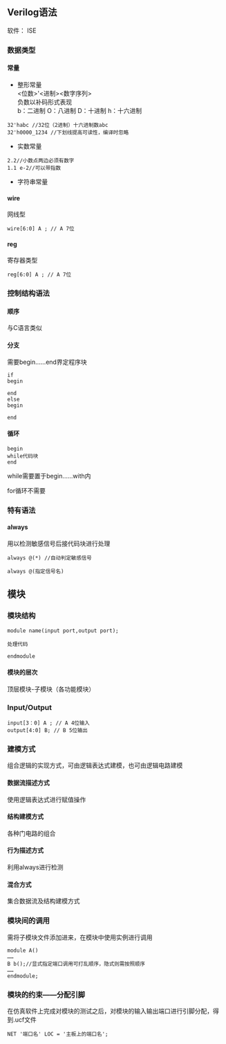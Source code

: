 ## Verilog语法

软件： ISE

### 数据类型
#### 常量
- 整形常量  
<位数>'<进制><数字序列>  
负数以补码形式表现  
b：二进制 O：八进制 D：十进制 h：十六进制
```
32'habc //32位（2进制）十六进制数abc
32'h0000_1234 //下划线提高可读性，编译时忽略
```
- 实数常量  
```
2.2//小数点两边必须有数字  
1.1 e-2//可以带指数 
```
- 字符串常量

#### wire
网线型
``` 
wire[6:0] A ; // A 7位
```
#### reg
寄存器类型
```
reg[6:0] A ; // A 7位
```
### 控制结构语法

#### 顺序
与C语言类似
#### 分支
需要begin……end界定程序块
```
if
begin

end
else
begin 

end
```

#### 循环
```
begin
while代码块
end
```
while需要置于begin……with内

for循环不需要

### 特有语法
#### always
用以检测敏感信号后接代码块进行处理
```
always @(*) //自动判定敏感信号

always @(指定信号名)
```

##  模块

### 模块结构
```
module name(input port,output port);

处理代码

endmodule
```
#### 模块的层次
顶层模块-子模块（各功能模块）
### Input/Output
```
input[3：0] A ; // A 4位输入
output[4:0] B; // B 5位输出
```

### 建模方式
组合逻辑的实现方式，可由逻辑表达式建模，也可由逻辑电路建模

#### 数据流描述方式
使用逻辑表达式进行赋值操作

#### 结构建模方式
各种门电路的组合

#### 行为描述方式
利用always进行检测

#### 混合方式
集合数据流及结构建模方式

### 模块间的调用
需将子模块文件添加进来，在模块中使用实例进行调用
```
module A()
……
B b();//显式指定端口调用可打乱顺序，隐式则需按照顺序
……
endmodule;

```
### 模块的约束——分配引脚
在仿真软件上完成对模块的测试之后，对模块的输入输出端口进行引脚分配，得到.ucf文件
```
NET '端口名' LOC = '主板上的端口名'; 

```

## 